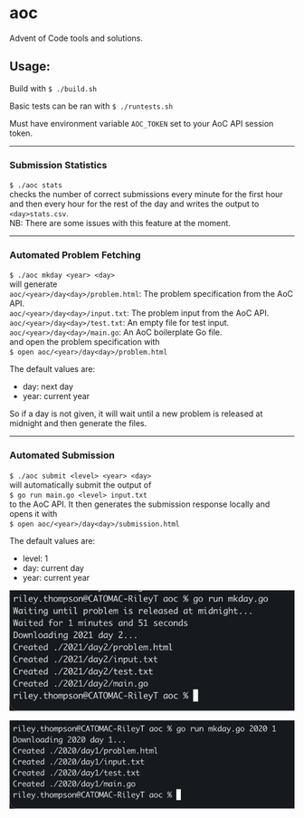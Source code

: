 # aoc
Advent of Code tools and solutions.

## **Usage:**

Build with `$ ./build.sh`

Basic tests can be ran with `$ ./runtests.sh`

Must have environment variable `AOC_TOKEN` set to your AoC API session token.

---

### Submission Statistics
`$ ./aoc stats `\
checks the number of correct submissions every minute for the first hour and then every hour for the rest of the day and writes the output to `<day>stats.csv`.\
NB: There are some issues with this feature at the moment.

---

### Automated Problem Fetching
`$ ./aoc mkday <year> <day>`\
will generate\
`aoc/<year>/day<day>/problem.html`: The problem specification from the AoC API.\
`aoc/<year>/day<day>/input.txt`: The problem input from the AoC API.\
`aoc/<year>/day<day>/test.txt`: An empty file for test input.\
`aoc/<year>/day<day>/main.go`: An AoC boilerplate Go file.\
and open the problem specification with\
`$ open aoc/<year>/day<day>/problem.html`

The default values are:
- day:   next day
- year:  current year

So if a day is not given, it will wait until a new problem is released at midnight and then generate the files.

---

### Automated Submission
`$ ./aoc submit <level> <year> <day>`\
will automatically submit the output of\
`$ go run main.go <level> input.txt`\
to the AoC API. It then generates the submission response locally and opens it with\
`$ open aoc/<year>/day<day>/submission.html`

The default values are:
- level: 1
- day:   current day
- year:  current year

![midnight](imgs/midnight.png)

![output](imgs/output.png)
